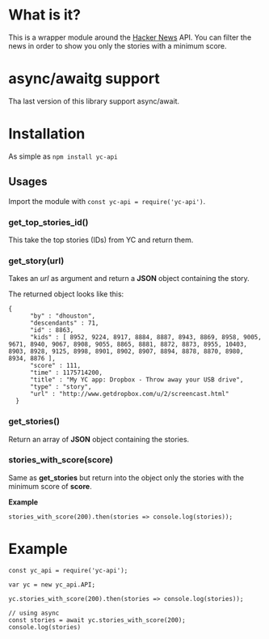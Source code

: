 # What is it?

This is a wrapper module around the [Hacker News](https://news.ycombinator.com/) API. You can filter the news in order to show you only the stories with a minimum score.

# async/awaitg support

Tha last version of this library support async/await.

# Installation

As simple as `npm install yc-api`

## Usages

Import the module with `const yc-api = require('yc-api')`.

### get_top_stories_id()

This take the top stories (IDs) from YC and return them.

### get_story(url)

Takes an _url_ as argument and return a **JSON** object containing the story.

The returned object looks like this:

    {
          "by" : "dhouston",
          "descendants" : 71,
          "id" : 8863,
          "kids" : [ 8952, 9224, 8917, 8884, 8887, 8943, 8869, 8958, 9005, 9671, 8940, 9067, 8908, 9055, 8865, 8881, 8872, 8873, 8955, 10403, 8903, 8928, 9125, 8998, 8901, 8902, 8907, 8894, 8878, 8870, 8980, 8934, 8876 ],
          "score" : 111,
          "time" : 1175714200,
          "title" : "My YC app: Dropbox - Throw away your USB drive",
          "type" : "story",
          "url" : "http://www.getdropbox.com/u/2/screencast.html"
      }

### get_stories()

Return an array of **JSON** object containing the stories.

### stories_with_score(score)

Same as **get_stories** but return into the object only the stories with the minimum score of **score**.

**Example**

    stories_with_score(200).then(stories => console.log(stories));

# Example

    const yc_api = require('yc-api');

    var yc = new yc_api.API;

    yc.stories_with_score(200).then(stories => console.log(stories));

    // using async
    const stories = await yc.stories_with_score(200);
    console.log(stories)
